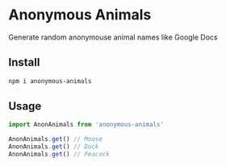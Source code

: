 # Anonymous Animals

Generate random anonymouse animal names like Google Docs

## Install

```bash
npm i anonymous-animals
```

## Usage

```typescript
import AnonAnimals from 'anonymous-animals'

AnonAnimals.get() // Moose
AnonAnimals.get() // Duck
AnonAnimals.get() // Peacock
```
